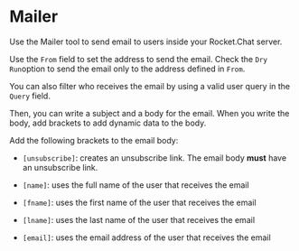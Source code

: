 # Mailer

Use the Mailer tool to send email to users inside your Rocket.Chat server.

Use the `From` field to set the address to send the email. Check the `Dry Run`option to send the email only to the address defined in `From`. 

You can also filter who receives the email by using a valid user query <!-- TODO: Create a page for Queries? --> in the `Query` field.

Then, you can write a subject and a body for the email. When you write the body, add brackets to add dynamic data to the body.

Add the following brackets to the email body:

- `[unsubscribe]`: creates an unsubscribe link. The email body __must__ have an unsubscribe link.

- `[name]`: uses the full name of the user that receives the email

- `[fname]`: uses the first name of the user that receives the email

- `[lname]`: uses the last name of the user that receives the email

- `[email]`: uses the email address of the user that receives the email
